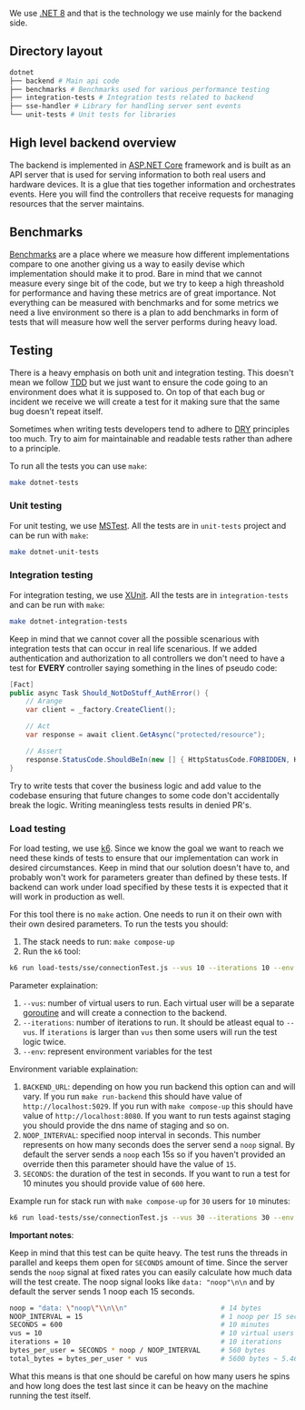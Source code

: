 We use [.NET 8](https://dotnet.microsoft.com/en-us/download/dotnet/8.0) and that is the technology we use mainly for the backend side.

## Directory layout
<!-- To update the list bellow run in root directory:
tree dotnet -L 1 -a
Remember to remove .gitignored files if they render-->
```bash
dotnet
├── backend # Main api code
├── benchmarks # Benchmarks used for various performance testing
├── integration-tests # Integration tests related to backend
├── sse-handler # Library for handling server sent events
└── unit-tests # Unit tests for libraries
```

## High level backend overview
The backend is implemented in [ASP.NET Core](https://dotnet.microsoft.com/en-us/apps/aspnet) framework and is built as an API server that is used for serving information to both real users and hardware devices. It is a glue that ties together information and orchestrates events. Here you will find the controllers that receive requests for managing resources that the server maintains.

## Benchmarks
[Benchmarks](https://en.wikipedia.org/wiki/Benchmarking) are a place where we measure how different implementations compare to one another giving us a way to easily devise which implementation should make it to prod. Bare in mind that we cannot measure every singe bit of the code, but we try to keep a high threashold for performance and having these metrics are of great importance. Not everything can be measured with benchmarks and for some metrics we need a live environment so there is a plan to add benchmarks in form of tests that will measure how well the server performs during heavy load.

## Testing
There is a heavy emphasis on both unit and integration testing. This doesn't mean we follow [TDD](https://en.wikipedia.org/wiki/Test-driven_development) but we just want to ensure the code going to an environment does what it is supposed to. On top of that each bug or incident we receive we will create a test for it making sure that the same bug doesn't repeat itself.

Sometimes when writing tests developers tend to adhere to [DRY](https://en.wikipedia.org/wiki/Don't_repeat_yourself) principles too much. Try to aim for maintainable and readable tests rather than adhere to a principle.

To run all the tests you can use `make`:
```bash
make dotnet-tests
```

### Unit testing
For unit testing, we use [MSTest](https://learn.microsoft.com/en-us/dotnet/core/testing/unit-testing-with-mstest). All the tests are in `unit-tests` project and can be run with `make`:
```bash
make dotnet-unit-tests
```

### Integration testing
For integration testing, we use [XUnit](https://learn.microsoft.com/en-us/aspnet/core/test/integration-tests?view=aspnetcore-8.0). All the tests are in `integration-tests` and can be run with `make`:
```bash
make dotnet-integration-tests
```

Keep in mind that we cannot cover all the possible scenarious with integration tests that can occur in real life scenarious. If we added authentication and authorization to all controllers we don't need to have a test for **EVERY** controller saying something in the lines of pseudo code:
```c#
[Fact]
public async Task Should_NotDoStuff_AuthError() {
    // Arange
    var client = _factory.CreateClient();

    // Act
    var response = await client.GetAsync("protected/resource");

    // Assert
    response.StatusCode.ShouldBeIn(new [] { HttpStatusCode.FORBIDDEN, HttpStatusCode.UNAUTHORIZED })
}
```

Try to write tests that cover the business logic and add value to the codebase ensuring that future changes to some code don't accidentally break the logic. Writing meaningless tests results in denied PR's.

### Load testing
For load testing, we use [k6](https://grafana.com/docs/k6/latest/). Since we know the goal we want to reach we need these kinds of tests to ensure that our implementation can work in desired circumstances. Keep in mind that our solution doesn't have to, and probably won't work for parameters greater than defined by these tests. If backend can work under load specified by these tests it is expected that it will work in production as well.

For this tool there is no `make` action. One needs to run it on their own with their own desired parameters. To run the tests you should:

1. The stack needs to run: `make compose-up`
2. Run the `k6` tool:
```bash
k6 run load-tests/sse/connectionTest.js --vus 10 --iterations 10 --env BACKEND_URL=<backend-url> --env NOOP_INTERVAL=<noop-interval> --env SECONDS=<seconds>
```

Parameter explaination:

1. `--vus`: number of virtual users to run. Each virtual user will be a separate [goroutine](https://go.dev/tour/concurrency/1) and will create a connection to the backend.
2. `--iterations`: number of iterations to run. It should be atleast equal to `--vus`. If `iterations` is larger than `vus` then some users will run the test logic twice.
3. `--env`: represent environment variables for the test

Environment variable explaination:

1. `BACKEND_URL`: depending on how you run backend this option can and will vary. If you run `make run-backend` this should have value of `http://localhost:5029`. If you run with `make compose-up` this should have value of `http://localhost:8080`. If you want to run tests against staging you should provide the dns name of staging and so on.
2. `NOOP_INTERVAL`: specified noop interval in seconds. This number represents on how many seconds does the server send a `noop` signal. By default the server sends a `noop` each 15s so if you haven't provided an override then this parameter should have the value of `15`.
3. `SECONDS`: the duration of the test in seconds. If you want to run a test for 10 minutes you should provide value of `600` here.

Example run for stack run with `make compose-up` for `30` users for `10` minutes:
```bash
k6 run load-tests/sse/connectionTest.js --vus 30 --iterations 30 --env BACKEND_URL=http://localhost:8080 --env NOOP_INTERVAL=15 --env SECONDS=600
```

**Important notes**:

Keep in mind that this test can be quite heavy. The test runs the threads in parallel and keeps them open for `SECONDS` amount of time. Since the server sends the `noop` signal at fixed rates you can easily calculate how much data will the test create. The noop signal looks like `data: "noop"\n\n` and by default the server sends 1 noop each 15 seconds.
```bash
noop = "data: \"noop\"\\n\\n"                       # 14 bytes
NOOP_INTERVAL = 15                                  # 1 noop per 15 seconds
SECONDS = 600                                       # 10 minutes
vus = 10                                            # 10 virtual users
iterations = 10                                     # 10 iterations
bytes_per_user = SECONDS * noop / NOOP_INTERVAL     # 560 bytes
total_bytes = bytes_per_user * vus                  # 5600 bytes ~ 5.46 kB
```
What this means is that one should be careful on how many users he spins and how long does the test last since it can be heavy on the machine running the test itself.
